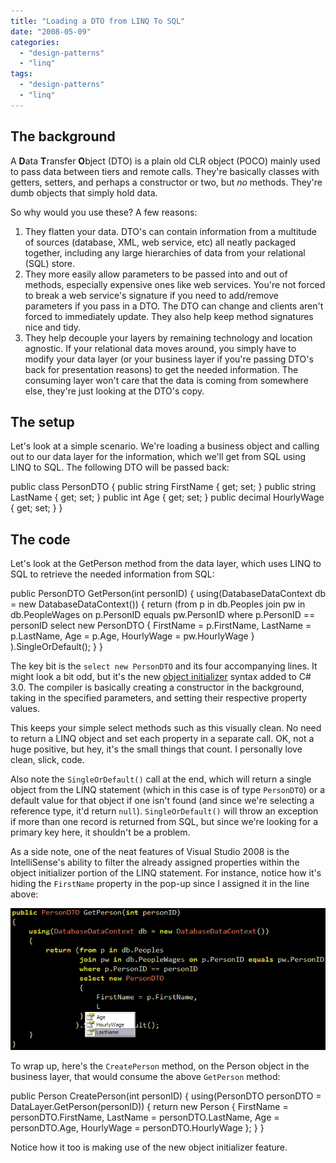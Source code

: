 ```yaml
---
title: "Loading a DTO from LINQ To SQL"
date: "2008-05-09"
categories: 
  - "design-patterns"
  - "linq"
tags: 
  - "design-patterns"
  - "linq"
---
```


## The background

A **D**ata **T**ransfer **O**bject (DTO) is a plain old CLR object (POCO) mainly used to pass data between tiers and remote calls. They're basically classes with getters, setters, and perhaps a constructor or two, but _no_ methods. They're dumb objects that simply hold data.

So why would you use these? A few reasons:

1. They flatten your data. DTO's can contain information from a multitude of sources (database, XML, web service, etc) all neatly packaged together, including any large hierarchies of data from your relational (SQL) store.
2. They more easily allow parameters to be passed into and out of methods, especially expensive ones like web services. You're not forced to break a web service's signature if you need to add/remove parameters if you pass in a DTO. The DTO can change and clients aren't forced to immediately update. They also help keep method signatures nice and tidy.
3. They help decouple your layers by remaining technology and location agnostic. If your relational data moves around, you simply have to modify your data layer (or your business layer if you're passing DTO's back for presentation reasons) to get the needed information. The consuming layer won't care that the data is coming from somewhere else, they're just looking at the DTO's copy.

## The setup

Let's look at a simple scenario. We're loading a business object and calling out to our data layer for the information, which we'll get from SQL using LINQ to SQL. The following DTO will be passed back:

public class PersonDTO
{
	public string FirstName { get; set; }
	public string LastName { get; set; }
	public int Age { get; set; }
	public decimal HourlyWage { get; set; }
}

## The code

Let's look at the GetPerson method from the data layer, which uses LINQ to SQL to retrieve the needed information from SQL:

public PersonDTO GetPerson(int personID)
{
	using(DatabaseDataContext db = new DatabaseDataContext())
	{
		return (from p in db.Peoples
			    join pw in db.PeopleWages on p.PersonID equals pw.PersonID
			    where p.PersonID == personID
			    select new PersonDTO
			    {
					FirstName = p.FirstName,
					LastName = p.LastName,
					Age = p.Age,
					HourlyWage = pw.HourlyWage
			    }
			   ).SingleOrDefault();
	}
}

The key bit is the `select new PersonDTO` and its four accompanying lines. It might look a bit odd, but it's the new [object initializer](http://weblogs.asp.net/scottgu/archive/2007/03/08/new-c-orcas-language-features-automatic-properties-object-initializers-and-collection-initializers.aspx) syntax added to C# 3.0. The compiler is basically creating a constructor in the background, taking in the specified parameters, and setting their respective property values.

This keeps your simple select methods such as this visually clean. No need to return a LINQ object and set each property in a separate call. OK, not a huge positive, but hey, it's the small things that count. I personally love clean, slick, code.

Also note the `SingleOrDefault()` call at the end, which will return a single object from the LINQ statement (which in this case is of type `PersonDTO`) or a default value for that object if one isn't found (and since we're selecting a reference type, it'd return `null`). `SingleOrDefault()` will throw an exception if more than one record is returned from SQL, but since we're looking for a primary key here, it shouldn't be a problem.

As a side note, one of the neat features of Visual Studio 2008 is the IntelliSense's ability to filter the already assigned properties within the object initializer portion of the LINQ statement. For instance, notice how it's hiding the `FirstName` property in the pop-up since I assigned it in the line above:

![IntelliSense filtering the available properites](/assets/2008/dto-linq-to-sql-1.png)

To wrap up, here's the `CreatePerson` method, on the Person object in the business layer, that would consume the above `GetPerson` method:

public Person CreatePerson(int personID)
{
	using(PersonDTO personDTO = DataLayer.GetPerson(personID))
	{
		return new Person
		{
			FirstName = personDTO.FirstName,
			LastName = personDTO.LastName,
			Age = personDTO.Age,
			HourlyWage = personDTO.HourlyWage
		};
	}
}

Notice how it too is making use of the new object initializer feature.
